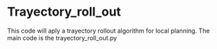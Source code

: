 # Trayectory_roll_out
This code will aply a trayectory rollout algorithm for local planning.
The main code is the trayectory_roll_out.py
